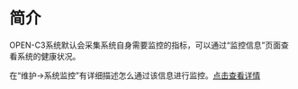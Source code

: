 # 简介

OPEN-C3系统默认会采集系统自身需要监控的指标，可以通过“监控信息”页面查看系统的健康状况。

在“维护->系统监控”有详细描述怎么通过该信息进行监控。[点击查看详情](/系统监控/README.md)
